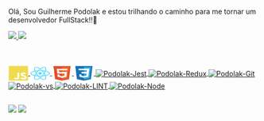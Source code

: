 Olá, Sou Guilherme Podolak e estou trilhando o caminho para me tornar um desenvolvedor FullStack!!🚀

  
<div>
    <a href="https://github.com/Juliane-Alves">
    <img height="170cm" src="https://github-readme-stats.vercel.app/api?username=GPodolak&show_icons=true&theme=dracula&include_all_commits=true&count_private=true"/>
    <img height="170cm" src="https://github-readme-stats.vercel.app/api/top-langs/?username=GPodolak&layout=compact&langs_count=7&theme=midnight-purple"/>
  </div> <br> <br>
  
  <div style="display: inline_block"><br>
  <img align="center" alt="Podolak-Js" height="30" width="40" src="https://raw.githubusercontent.com/devicons/devicon/master/icons/javascript/javascript-plain.svg">
  <img align="center" alt="Podolak-React" height="30" width="40" src="https://raw.githubusercontent.com/devicons/devicon/master/icons/react/react-original.svg">
  <img align="center" alt="Podolak-HTML" height="30" width="40" src="https://raw.githubusercontent.com/devicons/devicon/master/icons/html5/html5-original.svg">
  <img align="center" alt="Podolak-CSS" height="30" width="40" src="https://raw.githubusercontent.com/devicons/devicon/master/icons/css3/css3-original.svg">
  <img align="center" alt="Podolak-Jest" height="30" width="40" src="https://cdn.jsdelivr.net/gh/devicons/devicon/icons/jest/jest-plain.svg">
  <img align="center" alt="Podolak-Redux" height="30" width="40" src="https://cdn.jsdelivr.net/gh/devicons/devicon/icons/redux/redux-original.svg">
  <img align="center" alt="Podolak-Git" height="30" width="40" src= "https://cdn.jsdelivr.net/gh/devicons/devicon/icons/git/git-original.svg">
  <img align="center" alt="Podolak-vs" height="30" width="40" src= "https://cdn.jsdelivr.net/gh/devicons/devicon/icons/vscode/vscode-original.svg">
  <img align="center" alt="Podolak-LINT" height="30" width="40" src= "https://cdn.jsdelivr.net/gh/devicons/devicon/icons/eslint/eslint-original.svg">
      <img align="center" alt="Podolak-Node" height="30" width="40" src= "https://cdn.jsdelivr.net/gh/devicons/devicon/icons/nodejs/nodejs-original.svg">
</div>
  
  ##
  <div>
     <a href="Mailto:Podolak12345@gmail.com" target="_blank"><img src="https://img.shields.io/badge/Gmail-D14836?style=for-the-badge&logo=gmail&logoColor=white" target="_blank"></a>
      <a href="https://www.linkedin.com/in/guilherme-podolak-426084161/" target="_blank"><img src="https://img.shields.io/badge/LinkedIn-0077B5?style=for-the-badge&logo=linkedin&logoColor=white" target="_blank"></a>
   
  </div>
